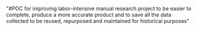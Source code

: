 "#POC for improving labor-intensive manual research project to be easier to complete, produce a more accurate product and to save all the data collected to be reused, repurposed and maintained for historical purposes" 
